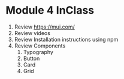 # Module 4 InClass

1. Review https://mui.com/
1. Review videos
1. Review Installation instructions using npm
1. Review Components
    1. Typography
    1. Button
    1. Card
    1. Grid
